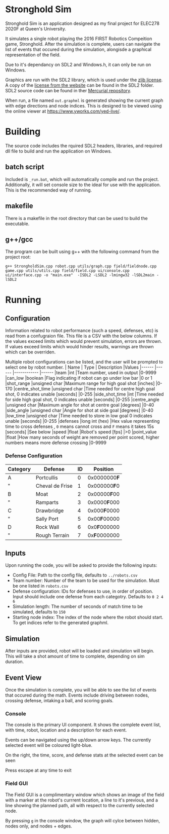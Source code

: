 # Stronghold Sim
Stronghold Sim is an application designed as my final project for ELEC278 2020F at Queen's University.

It simulates a single robot playing the 2016 FIRST Robotics Compeition game, Stronghold. After the simulation is complete, users can navigate the list of events that occured during the simulation, alongisde a graphical representation of the field.

Due to it's dependancy on SDL2 and Windows.h, it can only be run on Windows.

Graphics are run with the SDL2 library, which is used under the [zlib license](https://www.zlib.net/zlib_license.html). A copy of the [license from the website](https://www.libsdl.org/license.php) can be found in the SDL2 folder. SDL2 source code can be found in ther [Mercurial repository](https://wiki.libsdl.org/SourceCode).

When run, a file named `out.graphml` is generated showing the current graph with edge directions and node indices. This is designed to be viewed using the online viewer at https://www.yworks.com/yed-live/.
# Building
The source code includes the rquired SDL2 headers, libraries, and required dll file to build and run the application on Windows.

## batch script
Included is `_run.bat`, which will automatically compile and run the project. Additionally, it will set console size to the ideal for use with the application. This is the recommended way of running.

## makefile
There is a makefile in the root directory that can be used to build the executable.
## g++/gcc
The program can be built using g++ with the following command from the project root:
```
g++ StrongholdSim.cpp robot.cpp utils/graph.cpp field/fieldnode.cpp game.cpp utils/utils.cpp field/field.cpp ui/console.cpp ui/interface.cpp -o "main.exe"  -ISDL2 -LSDL2 -lmingw32 -lSDL2main -lSDL2
```

# Running
## Configuration
Information related to robot performance (such a speed, defenses, etc) is read from a confugraion file. This file is a CSV with the below columns. If the values exceed limits which would prevent simulation, errors are thrown. If values exceed limits which would hinder results, warnings are thrown which can be overriden.

Multiple robot configurations can be listed, and the user will be prompted to select one by robot number.
| Name              | Type          | Description                                                                                                   |Values
|------             |------         |------------                                                                                                   |------
|team               |int            |Team number, used in output                                                                                    |0-9999
|can_low            |boolean        |Flag indicating if robot can go under low bar                                                                  |0 or 1
|shot_range         |unsigned char  |Maximum range for high goal shot [inches]                                                                      |0-170
|centre_shot_time   |unsigned char  |Time needed for centre high goal shot, 0 indicates unable [seconds]                                            |0-255
|side_shot_time     |int            |Time needed for side high goal shot, 0 indicates unable [seconds]                                              |0-255
|centre_angle       |unsigned char  |Maximum angle for shot at centre goal [degrees]                                                                |0-40
|side_angle         |unsigned char  |Angle for shot at side goal [degrees]                                                                          |0-40
|low_time           |unsigned char  |Time needed to store in low goal 0 indicates unable [seconds]                                                  |0-255
|defenses           |long int (hex) |Hex value representing time to cross defenses , `0` means cannot cross and `F` means it takes 15s [seconds]    |See below
|speed              |float          |Robot's speed [fps]                                                                                            |>0
|point_value        |float          |How many seconds of weight are removed per point scored, higher numbers means more defense crossing            |0-9999

### Defense Configuration
|Category   |Defense        |ID |Position  
|--------   |-------        |-- |--------  
|A          |Portcullis     |0  |0x0000000**F**
|"          |Cheval de Frise|1  |0x000000**F**0
|B          |Moat           |2  |0x00000**F**00
|"          |Ramparts       |3  |0x0000**F**000
|C          |Drawbridge     |4  |0x000**F**0000
|"          |Sally Port     |5  |0x00**F**00000
|D          |Rock Wall      |6  |0x0**F**000000
|"          |Rough Terrain  |7  |0x**F**0000000

## Inputs
Upon running the code, you will be asked to provide the following inputs:
 - Config File: Path to the config file, defaults to `../robots.csv`
 - Team number: Number of the team to be used for the simulation. Must be one listed in `robots.csv`
 - Defense configuration: IDs for defenses to use, in order of position. Input should include one defense from each categotry. Defaults to `0 2 4 6`
 - Simulation length: The number of seconds of match time to be simulated, defaults to `150`
 - Starting node index: The index of the node where the robot should start. To get indices refer to the generated graphml.

## Simulation
After inputs are provided, robot will be loaded and simulation will begin. This will take a shot amount of time to complete, depending on sim duration.

## Event View
Once the simulation is complete, you will be able to see the list of events that occured during the math. Events include driving between nodes, crossing defense, intaking a ball, and scoring goals.

### Console
The console is the primary UI component. It shows the complete event list, with time, robot, location and a description for each event. 

Events can be navigated using the up/down arrow keys. The currently selected event will be coloured light-blue.

On the right, the time, score, and defense stats at the selected event can be seen

Press escape at any time to exit

### Field GUI
The Field GUI is a complimentary window which shows an image of the field with a marker at the robot's currrent location, a line to it's previous, and a line showing the planned path, all with respect to the currently selected node.

By pressing `g` in the console window, the graph will cylce between hidden, nodes only, and nodes + edges.